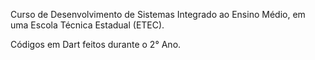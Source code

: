Curso de Desenvolvimento de Sistemas Integrado ao Ensino Médio, em uma Escola Técnica Estadual (ETEC).

Códigos em Dart feitos durante o 2° Ano.

